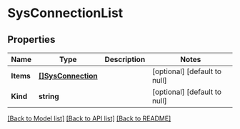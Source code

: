 # SysConnectionList

## Properties
Name | Type | Description | Notes
------------ | ------------- | ------------- | -------------
**Items** | [**[]SysConnection**](sys_connection.md) |  | [optional] [default to null]
**Kind** | **string** |  | [optional] [default to null]

[[Back to Model list]](../README.md#documentation-for-models) [[Back to API list]](../README.md#documentation-for-api-endpoints) [[Back to README]](../README.md)


